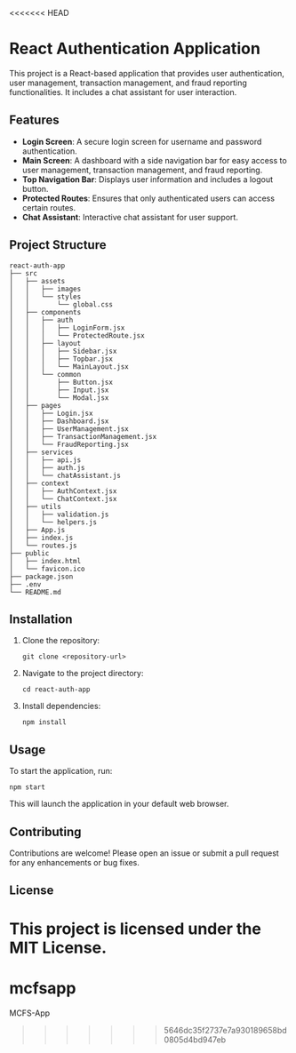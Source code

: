 <<<<<<< HEAD
# React Authentication Application

This project is a React-based application that provides user authentication, user management, transaction management, and fraud reporting functionalities. It includes a chat assistant for user interaction.

## Features

- **Login Screen**: A secure login screen for username and password authentication.
- **Main Screen**: A dashboard with a side navigation bar for easy access to user management, transaction management, and fraud reporting.
- **Top Navigation Bar**: Displays user information and includes a logout button.
- **Protected Routes**: Ensures that only authenticated users can access certain routes.
- **Chat Assistant**: Interactive chat assistant for user support.

## Project Structure

```
react-auth-app
├── src
│   ├── assets
│   │   ├── images
│   │   └── styles
│   │       └── global.css
│   ├── components
│   │   ├── auth
│   │   │   ├── LoginForm.jsx
│   │   │   └── ProtectedRoute.jsx
│   │   ├── layout
│   │   │   ├── Sidebar.jsx
│   │   │   ├── Topbar.jsx
│   │   │   └── MainLayout.jsx
│   │   └── common
│   │       ├── Button.jsx
│   │       ├── Input.jsx
│   │       └── Modal.jsx
│   ├── pages
│   │   ├── Login.jsx
│   │   ├── Dashboard.jsx
│   │   ├── UserManagement.jsx
│   │   ├── TransactionManagement.jsx
│   │   └── FraudReporting.jsx
│   ├── services
│   │   ├── api.js
│   │   ├── auth.js
│   │   └── chatAssistant.js
│   ├── context
│   │   ├── AuthContext.jsx
│   │   └── ChatContext.jsx
│   ├── utils
│   │   ├── validation.js
│   │   └── helpers.js
│   ├── App.js
│   ├── index.js
│   └── routes.js
├── public
│   ├── index.html
│   └── favicon.ico
├── package.json
├── .env
└── README.md
```

## Installation

1. Clone the repository:
   ```
   git clone <repository-url>
   ```
2. Navigate to the project directory:
   ```
   cd react-auth-app
   ```
3. Install dependencies:
   ```
   npm install
   ```

## Usage

To start the application, run:
```
npm start
```
This will launch the application in your default web browser.

## Contributing

Contributions are welcome! Please open an issue or submit a pull request for any enhancements or bug fixes.

## License

This project is licensed under the MIT License.
=======
# mcfsapp
MCFS-App
>>>>>>> 5646dc35f2737e7a930189658bd0805d4bd947eb

